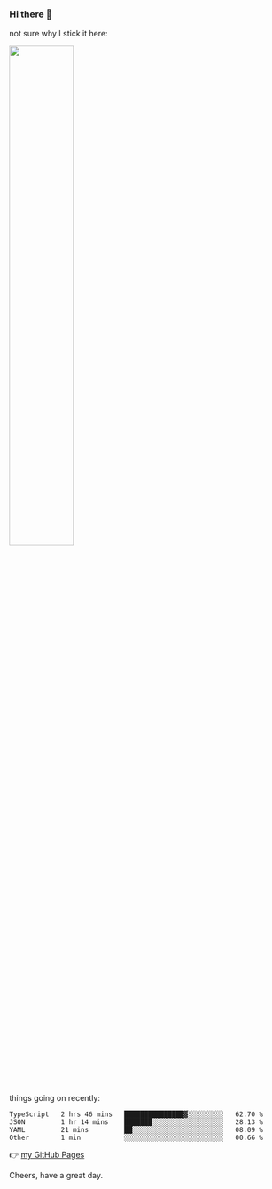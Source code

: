 ### Hi there 👋

not sure why I stick it here:

[<img width="48%" src="https://github-readme-stats.vercel.app/api?username=ykzhukian&show_icons=true&theme=dracula">](https://github.com/anuraghazra/github-readme-stats)


things going on recently:

<!--START_SECTION:waka-->

```text
TypeScript   2 hrs 46 mins   ███████████████▓░░░░░░░░░   62.70 %
JSON         1 hr 14 mins    ███████░░░░░░░░░░░░░░░░░░   28.13 %
YAML         21 mins         ██░░░░░░░░░░░░░░░░░░░░░░░   08.09 %
Other        1 min           ░░░░░░░░░░░░░░░░░░░░░░░░░   00.66 %
```

<!--END_SECTION:waka-->

👉 [my GitHub Pages](https://ykzhukian.github.io)

Cheers, have a great day.

